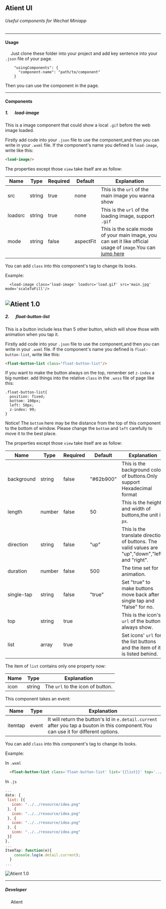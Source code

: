 ## Atient UI
###### Useful components for Wechat Miniapp
___
#### Usage
&emsp; Just clone these folder into your project and add key sentence into your `.json` file of your page. <br>
```  
    "usingComponents": {
      "component-name": "path/to/component"
    }
```
Then you can use the component in the page.
___
#### Components
##### 1. &emsp; load-image
This is a image component that could show a local `.gif` before the web image loaded.

Firstly add code into your `.json` file to use the component,and then you can write in your `.wxml` file. If the component's name you defined is `load-image`, write like this:
```html
<load-image/>
```  
 The properties except those `view` take itself are as follow:

 |Name|Type|Required|Default|Explanation|
 |----|----|--------|-------|-----------|
 |src |string|true|none|This is the `url` of the main image you wanna show|
 |loadsrc|string|true|none|This is the `url` of the loading image, support `.gif`|
 |mode|string|false|aspectFit|This is the scale mode of your main image, you can set it like official usage of `image`.You can [jump here](https://developers.weixin.qq.com/miniprogram/dev/component/image.html)|

You can add `class` into this component's tag to change its looks.

Example:
```
  <load-image class='load-image' loadsrc='load.gif' src='main.jpg' mode='scaleToFill'/>
```
![Atient 1.0](https://www.passstr8.top/TraImages/github/example1.gif)
---
 ##### 2. &emsp; float-button-list
This is a button include less than 5 other button, which will show those with animation when you tap it.  

Firstly add code into your `.json` file to use the component,and then you can write in your `.wxml` file. If the component's name you defined is `float-button-list`, write like this:
```html
<float-button-list class="float-button-list"/>
```
If you want to make the button always on the top, remenber set `z-index` a big number. add things into the relative `class` in the `.wxss` file of page like this:
```
.float-button-list{
  position: fixed;
  bottom: 100px;
  left: 50px;
  z-index: 99;
}
```
Notice! The `bottom` here may be the distance from the top of this component to the bottom of window. Please change the `bottom` and `left` carefully to move it to the best place.

The properties except those `view` take itself are as follow:

|Name|Type|Required|Default|Explanation|
|----|----|--------|-------|-----------|
|background|string|false|"#62b900"|This is the background color of buttons.Only support Hexadecimal format|
|length|number|false|50|This is the height and width of buttons,the unit is `px`.|
|direction|string|false|"up"|This is the translate direction of buttons. The valid values are "up","down","left" and "right".|
|duration|number|false|500|The time set for animation.|
|single-tap|string|false|"true"|Set "true" to make buttons move back after single tap and "false" for no.|
|top|string|true| |This is the icon's `url` of the button always show.|
|list|array|true| |Set icons' `url` for the list buttons and the item of it is listed behind.|

The item of `list` contains only one property now:

|Name|Type|Explanation|
|----|----|-----------|
|icon|string|The `url` to the icon of button.|

This component takes an event:

|Name|Type|Explanation|
|----|----|-----------|
|itemtap|event|It will return the button's Id in `e.detail.current` after you tap a buuton in this component.You can use it for different options.|

You can add `class` into this component's tag to change its looks.

Example:

In `.wxml`
```html
  <float-button-list class='float-button-list' list='{{list}}' top='../../resource/add.png' binditemtap='ItemTap' direction='up' single-tap='false' length='100' duration='1000' background='#e08e84'/>
```

In `.js`
```js
...
data: {
 list: [{
   icon: "../../resource/idea.png"
 }, {
   icon: "../../resource/idea.png"
 }, {
   icon: "../../resource/idea.png"
 }, {
   icon: "../../resource/idea.png"
 }]
},
...
ItemTap: function(e){
    console.log(e.detail.current);
  }
...
```

![Atient 1.0](https://www.passstr8.top/TraImages/github/example3.gif)


 ---
##### Developer
&emsp; Atient
